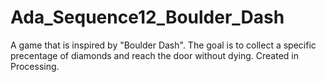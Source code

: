 # Ada_Sequence12_Boulder_Dash


A game that is inspired by "Boulder Dash".
The goal is to collect a specific precentage of diamonds and reach the door without dying.
Created in Processing.
